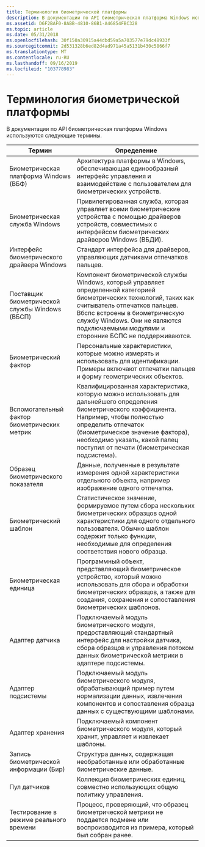 ```yaml
---
title: Терминология биометрической платформы
description: В документации по API биометрическая платформа Windows используются следующие термины.
ms.assetid: D6F2BAF0-8ABB-4810-86B1-A46854FBC328
ms.topic: article
ms.date: 05/31/2018
ms.openlocfilehash: 30f150a30915a44dbd59a5a703577e79dc48933f
ms.sourcegitcommit: 2d531328b6ed82d4ad971a45a5131b430c5866f7
ms.translationtype: MT
ms.contentlocale: ru-RU
ms.lasthandoff: 09/16/2019
ms.locfileid: "103778983"
---
```

# <a name="biometric-framework-terminology"></a>Терминология биометрической платформы

В документации по API биометрическая платформа Windows используются следующие термины.



| Термин                                                 | Определение                                                                                                                                                                                                                                                        |
|------------------------------------------------------|-------------------------------------------------------------------------------------------------------------------------------------------------------------------------------------------------------------------------------------------------------------------|
| Биометрическая платформа Windows (ВБФ)<br/>         | Архитектура платформы в Windows, обеспечивающая единообразный интерфейс управления и взаимодействие с пользователем для биометрических устройств.<br/>                                                                                                                         |
| Биометрическая служба Windows<br/>                 | Привилегированная служба, которая управляет всеми биометрические устройства с помощью драйверов устройств, совместимых с интерфейсом биометрических драйверов Windows (ВБДИ).<br/>                                                                                                                   |
| Интерфейс биометрического драйвера Windows<br/>        | Стандарт интерфейса для драйверов, управляющих датчиками отпечатков пальцев.<br/>                                                                                                                                                                                     |
| Поставщик биометрической службы Windows (ВБСП)<br/> | Компонент биометрической службы Windows, который управляет определенной категорией биометрических технологий, таких как считыватель отпечатков пальцев. Вбспс встроены в биометрическую службу Windows. Они не являются подключаемыми модулями и сторонние БСПС не поддерживаются. <br/> |
| Биометрический фактор<br/>                          | Персональные характеристики, которые можно измерять и использовать для идентификации. Примеры включают отпечатки пальцев и форму геометрических объектов.<br/>                                                                                                                           |
| Вспомогательный фактор биометрических метрик<br/>                      | Квалифицированная характеристика, которую можно использовать для дальнейшего определения биометрического коэффициента. Например, чтобы полностью определить отпечаток (биометрическое значение фактора), необходимо указать, какой палец поступил от печати (биометрическая подсистема).<br/>             |
| Образец биометрического показателя<br/>                          | Данные, полученные в результате измерения одной характеристики отдельного объекта, например изображение одного отпечатка.<br/>                                                                                                              |
| Биометрический шаблон<br/>                        | Статистическое значение, формируемое путем сбора нескольких биометрических образцов одной характеристики для одного отдельного пользователя. Обычно шаблон содержит только функции, необходимые для определения соответствия нового образца.<br/>             |
| Биометрическая единица<br/>                            | Программный объект, представляющий биометрическое устройство, который можно использовать для сбора и обработки биометрических образцов, а также для создания, сохранения и сопоставления биометрических шаблонов.<br/>                                                                                         |
| Адаптер датчика<br/>                            | Подключаемый модуль биометрического модуля, предоставляющий стандартный интерфейс для настройки датчика, сбора образцов и управления потоком данных биометрической метрики в адаптере подсистемы.<br/>                                                                 |
| Адаптер подсистемы<br/>                            | Подключаемый модуль биометрического модуля, обрабатывающий пример путем нормализации данных, извлечения компонентов и сопоставления образца данных с существующими шаблонами.<br/>                                                                                                   |
| Адаптер хранения<br/>                           | Подключаемый компонент биометрического модуля, который хранит, управляет и извлекает шаблоны.<br/>                                                                                                                                                                      |
| Запись биометрической информации (Бир)<br/>        | Структура данных, содержащая необработанные или обработанные биометрические данные.<br/>                                                                                                                                                                                 |
| Пул датчиков<br/>                               | Коллекция биометрических единиц, совместно использующих общую политику управления.<br/>                                                                                                                                                                                 |
| Тестирование в режиме реального времени<br/>                          | Процесс, проверяющий, что образец биометрической метрики не поддается подмене или воспроизводится из примера, который был собран ранее.<br/>                                                                                                                          |



 

 

 





